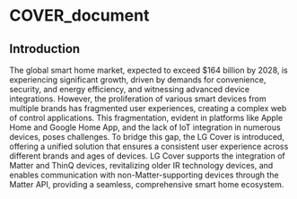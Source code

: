 # COVER_document

## Introduction

The global smart home market, expected to exceed $164 billion by 2028, is experiencing significant growth, driven by demands for convenience, security, and energy efficiency, and witnessing advanced device integrations. However, the proliferation of various smart devices from multiple brands has fragmented user experiences, creating a complex web of control applications. This fragmentation, evident in platforms like Apple Home and Google Home App, and the lack of IoT integration in numerous devices, poses challenges. To bridge this gap, the LG Cover is introduced, offering a unified solution that ensures a consistent user experience across different brands and ages of devices. LG Cover supports the integration of Matter and ThinQ devices, revitalizing older IR technology devices, and enables communication with non-Matter-supporting devices through the Matter API, providing a seamless, comprehensive smart home ecosystem.

